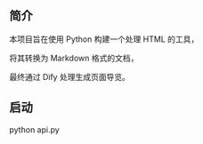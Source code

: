 ## 简介

本项目旨在使用 Python 构建一个处理 HTML 的工具，

将其转换为 Markdown 格式的文档，

最终通过 Dify 处理生成页面导览。

## 启动

python api.py